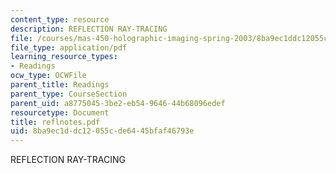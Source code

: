 ```yaml
---
content_type: resource
description: REFLECTION RAY-TRACING
file: /courses/mas-450-holographic-imaging-spring-2003/8ba9ec1ddc12055cde6445bfaf46793e_reflnotes.pdf
file_type: application/pdf
learning_resource_types:
- Readings
ocw_type: OCWFile
parent_title: Readings
parent_type: CourseSection
parent_uid: a8775045-3be2-eb54-9646-44b68096edef
resourcetype: Document
title: reflnotes.pdf
uid: 8ba9ec1d-dc12-055c-de64-45bfaf46793e
---
```

REFLECTION RAY-TRACING

